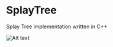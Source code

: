 # SplayTree
Splay Tree implementation written in C++


![Alt text](https://upload.wikimedia.org/wikipedia/commons/f/fd/Zigzig.gif "Optional title")
